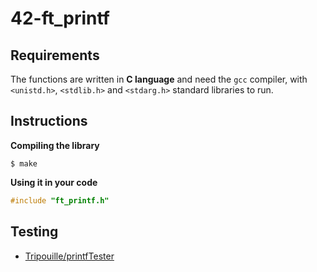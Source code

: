 # 42-ft_printf


## Requirements

The functions are written in __C language__ and need the `gcc` compiler, with `<unistd.h>`, `<stdlib.h>` and `<stdarg.h>` standard libraries to run.

## Instructions

**Compiling the library**

```shell
$ make
```

**Using it in your code**

```C
#include "ft_printf.h"
```

##  Testing

* [Tripouille/printfTester](https://github.com/Tripouille/printfTester)
